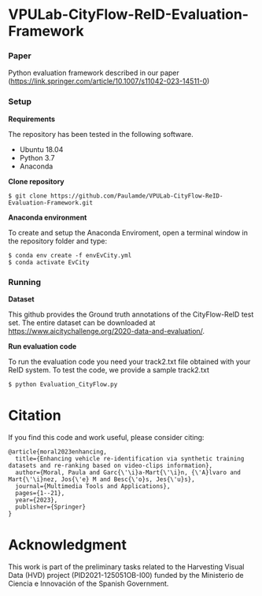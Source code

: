 # VPULab-CityFlow-ReID-Evaluation-Framework

### Paper

Python evaluation framework described in our paper (https://link.springer.com/article/10.1007/s11042-023-14511-0)
### Setup
**Requirements**

The repository has been tested in the following software.
* Ubuntu 18.04
* Python 3.7
* Anaconda


**Clone repository**
```
$ git clone https://github.com/Paulamde/VPULab-CityFlow-ReID-Evaluation-Framework.git
```
**Anaconda environment**

To create and setup the Anaconda Enviroment, open a terminal window in the repository folder and type:

```
$ conda env create -f envEvCity.yml
$ conda activate EvCity
```
### Running
**Dataset**

This github provides the Ground truth annotations of the CityFlow-ReID test set. The entire dataset can be downloaded at https://www.aicitychallenge.org/2020-data-and-evaluation/.


**Run evaluation code**

To run the evaluation code you need your track2.txt file obtained with your ReID system. To test the code, we provide a sample track2.txt

```
$ python Evaluation_CityFlow.py  
```



# Citation

If you find this code and work useful, please consider citing:
```
@article{moral2023enhancing,
  title={Enhancing vehicle re-identification via synthetic training datasets and re-ranking based on video-clips information},
  author={Moral, Paula and Garc{\'\i}a-Mart{\'\i}n, {\'A}lvaro and Mart{\'\i}nez, Jos{\'e} M and Besc{\'o}s, Jes{\'u}s},
  journal={Multimedia Tools and Applications},
  pages={1--21},
  year={2023},
  publisher={Springer}
}
```

# Acknowledgment
This work is part of the preliminary tasks related to the Harvesting Visual Data (HVD) project (PID2021-125051OB-I00) funded by the Ministerio de Ciencia e Innovación of the Spanish Government.
